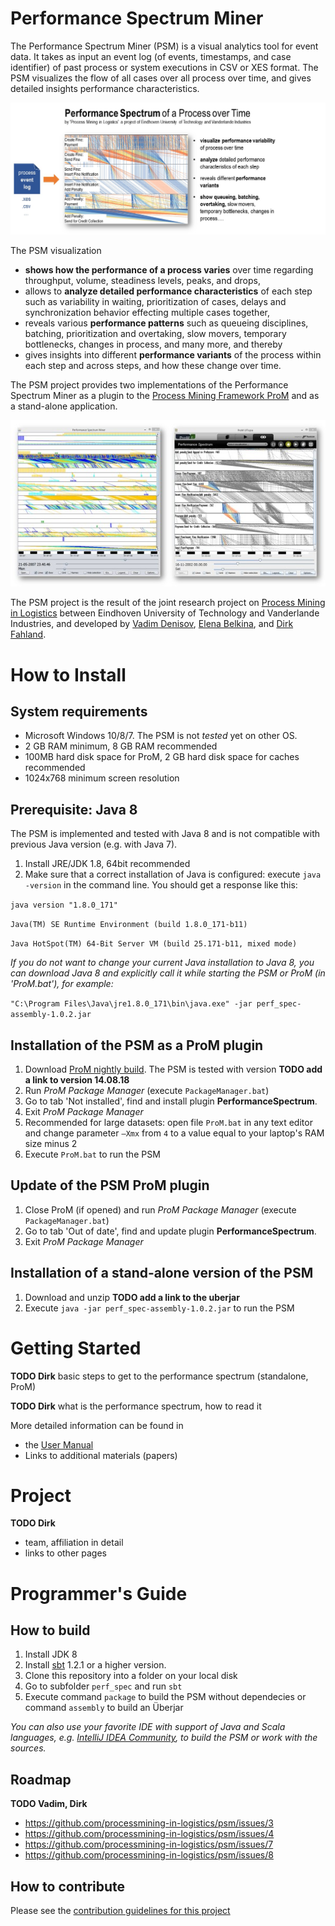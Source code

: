 # Performance Spectrum Miner

The Performance Spectrum Miner (PSM) is a visual analytics tool for event data. It takes as input an event log (of events, timestamps, and case identifier) of past process or system executions in CSV or XES format. The PSM visualizes the flow of all cases over all process over time, and gives detailed insights performance characteristics.

![The performance spectrum miner is a visual analytics tool to visualize process performance from event log data on a detailed level in a comprehensive way.](/docs/figures/performance_spectrum_promo.jpg)

The PSM visualization 
* **shows how the performance of a process varies** over time regarding throughput, volume, steadiness levels, peaks, and drops,
* allows to **analyze detailed performance characteristics** of each step such as variability in waiting, prioritization of cases, delays and synchronization behavior effecting multiple cases together,
* reveals various **performance patterns** such as queueing disciplines, batching, prioritization and overtaking, slow movers, temporary bottlenecks, changes in process, and many more, and thereby
* gives insights into different **performance variants** of the process within each step and across steps, and how these change over time.

The PSM project provides two implementations of the Performance Spectrum Miner as a plugin to the [Process Mining Framework ProM](http://www.promtools.org/) and as a stand-alone application.

![Screenshots of the standalone application and of the ProM plugin of the Performance Spectrum Miner](/docs/figures/performance_spectrum_miner_standalone_prom_plugin.jpg)

The PSM project is the result of the joint research project on [Process Mining in Logistics](http://www.win.tue.nl/ais/doku.php?id=research:projects#process_mining_in_logistics) between Eindhoven University of Technology and Vanderlande Industries, and developed by [Vadim Denisov](https://github.com/vadimmidavvv), [Elena Belkina](https://github.com/ebelkina), and [Dirk Fahland](https://github.com/dfahland).

# How to Install

## System requirements

  * Microsoft Windows 10/8/7. The PSM is not *tested* yet on other OS.
  * 2 GB RAM minimum, 8 GB RAM recommended
  * 100MB hard disk space for ProM, 2 GB hard disk space for caches recommended
  * 1024x768 minimum screen resolution
  
## Prerequisite: Java 8

The PSM is implemented and tested with Java 8 and is not compatible with previous Java version (e.g. with Java 7).

1. Install JRE/JDK 1.8, 64bit recommended
1. Make sure that a correct installation of Java is configured: execute `java -version` in the command line. You should get a response like this:

`java version "1.8.0_171"`

`Java(TM) SE Runtime Environment (build 1.8.0_171-b11)`

`Java HotSpot(TM) 64-Bit Server VM (build 25.171-b11, mixed mode)`


*If you do not want to change your current Java installation to Java 8, you can download Java 8 and explicitly call it while starting the PSM or ProM (in 'ProM.bat'), for example:*

`"C:\Program Files\Java\jre1.8.0_171\bin\java.exe" -jar perf_spec-assembly-1.0.2.jar`
  
   
## Installation of the PSM as a ProM plugin

1. Download [ProM nightly build](http://www.promtools.org/doku.php?id=nightly). The PSM is tested with version **TODO add a link to version 14.08.18**
1. Run *ProM Package Manager* (execute `PackageManager.bat`)
1. Go to tab 'Not installed', find and install plugin **PerformanceSpectrum**.
1. Exit *ProM Package Manager*
1. Recommended for large datasets: open file `ProM.bat` in any text editor and change parameter `–Xmx` from `4` to a value equal to your laptop's RAM size minus 2
1. Execute `ProM.bat` to run the PSM

## Update of the PSM ProM plugin

1. Close ProM (if opened) and run *ProM Package Manager* (execute `PackageManager.bat`)
1. Go to tab 'Out of date', find and update plugin **PerformanceSpectrum**.
1. Exit *ProM Package Manager*

## Installation of a stand-alone version of the PSM

1. Download and unzip **TODO add a link to the uberjar**
1. Execute `java -jar perf_spec-assembly-1.0.2.jar` to run the PSM

# Getting Started

**TODO Dirk** basic steps to get to the performance spectrum (standalone, ProM)

**TODO Dirk** what is the performance spectrum, how to read it

More detailed information can be found in
* the [User Manual](docs/user-manual.md)
* Links to additional materials (papers)

# Project

**TODO Dirk**
* team, affiliation in detail
* links to other pages

# Programmer's Guide

## How to build

1. Install JDK 8
1. Install [sbt](https://www.scala-sbt.org/download.html) 1.2.1 or a higher version.
1. Clone this repository into a folder on your local disk
1. Go to subfolder `perf_spec` and run `sbt`
1. Execute command `package` to build the PSM without dependecies or command `assembly` to build an Überjar

*You can also use your favorite IDE with support of Java and Scala languages, e.g. [IntelliJ IDEA Community](https://www.jetbrains.com/idea/download/#section=windows), to build the PSM or work with the sources.*

## Roadmap

**TODO Vadim, Dirk**
  * https://github.com/processmining-in-logistics/psm/issues/3
  * https://github.com/processmining-in-logistics/psm/issues/4
  * https://github.com/processmining-in-logistics/psm/issues/7
  * https://github.com/processmining-in-logistics/psm/issues/8

## How to contribute

Please see the [contribution guidelines for this project](docs/contributing.md)
